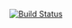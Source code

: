[![Build Status](https://travis-ci.org/sindani254/SendIT-endpoints.svg?branch=master)](https://travis-ci.org/sindani254/SendIT-endpoints)
